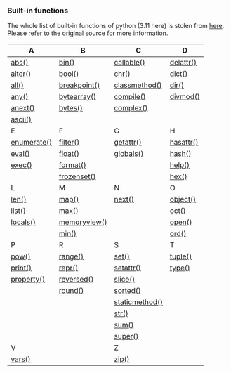 
### Built-in functions

The whole list of built-in functions of python (3.11 here) is stolen from [here](https://docs.python.org/3/library/functions.html). 
Please refer to the original source for more information.


| A                                      | B                                            | C                                            | D                                           |
|----------------------------------------|----------------------------------------------|----------------------------------------------|---------------------------------------------|
| [abs()](https://docs.python.org/3/library/functions.html#abs)           | [bin()](https://docs.python.org/3/library/functions.html#bin)           | [callable()](https://docs.python.org/3/library/functions.html#callable)       | [delattr()](https://docs.python.org/3/library/functions.html#delattr)     |
| [aiter()](https://docs.python.org/3/library/functions.html#aiter)       | [bool()](https://docs.python.org/3/library/functions.html#bool)         | [chr()](https://docs.python.org/3/library/functions.html#chr)           | [dict()](https://docs.python.org/3/library/functions.html#dict)         |
| [all()](https://docs.python.org/3/library/functions.html#all)           | [breakpoint()](https://docs.python.org/3/library/functions.html#breakpoint) | [classmethod()](https://docs.python.org/3/library/functions.html#classmethod)   | [dir()](https://docs.python.org/3/library/functions.html#dir)          |
| [any()](https://docs.python.org/3/library/functions.html#any)           | [bytearray()](https://docs.python.org/3/library/functions.html#bytearray)   | [compile()](https://docs.python.org/3/library/functions.html#compile)       | [divmod()](https://docs.python.org/3/library/functions.html#divmod)      |
| [anext()](https://docs.python.org/3/library/functions.html#anext)       | [bytes()](https://docs.python.org/3/library/functions.html#bytes)         | [complex()](https://docs.python.org/3/library/functions.html#complex)       |                                             |
| [ascii()](https://docs.python.org/3/library/functions.html#ascii)       |                                              |                                              |                                             |
| E                                      | F                                            | G                                            | H                                           |
| [enumerate()](https://docs.python.org/3/library/functions.html#enumerate) | [filter()](https://docs.python.org/3/library/functions.html#filter)       | [getattr()](https://docs.python.org/3/library/functions.html#getattr)       | [hasattr()](https://docs.python.org/3/library/functions.html#hasattr)     |
| [eval()](https://docs.python.org/3/library/functions.html#eval)         | [float()](https://docs.python.org/3/library/functions.html#float)         | [globals()](https://docs.python.org/3/library/functions.html#globals)       | [hash()](https://docs.python.org/3/library/functions.html#hash)         |
| [exec()](https://docs.python.org/3/library/functions.html#exec)         | [format()](https://docs.python.org/3/library/functions.html#format)       |                                              | [help()](https://docs.python.org/3/library/functions.html#help)         |
|                                        | [frozenset()](https://docs.python.org/3/library/functions.html#frozenset)   |                                              | [hex()](https://docs.python.org/3/library/functions.html#hex)          |
| L                                               | M                                                      | N                                                    | O                                                      |
| [len()](https://docs.python.org/3/library/functions.html#len) | [map()](https://docs.python.org/3/library/functions.html#map) | [next()](https://docs.python.org/3/library/functions.html#next) | [object()](https://docs.python.org/3/library/functions.html#object) |
| [list()](https://docs.python.org/3/library/functions.html#list) | [max()](https://docs.python.org/3/library/functions.html#max) |                                                  | [oct()](https://docs.python.org/3/library/functions.html#oct)     |
| [locals()](https://docs.python.org/3/library/functions.html#locals) | [memoryview()](https://docs.python.org/3/library/functions.html#memoryview) |                                                  | [open()](https://docs.python.org/3/library/functions.html#open)   |
|                                                 | [min()](https://docs.python.org/3/library/functions.html#min) |                                                  | [ord()](https://docs.python.org/3/library/functions.html#ord)     |
| P                                               | R                                                      | S                                                    | T                                                      |
| [pow()](https://docs.python.org/3/library/functions.html#pow) | [range()](https://docs.python.org/3/library/functions.html#range) | [set()](https://docs.python.org/3/library/functions.html#set) | [tuple()](https://docs.python.org/3/library/functions.html#tuple) |
| [print()](https://docs.python.org/3/library/functions.html#print) | [repr()](https://docs.python.org/3/library/functions.html#repr) | [setattr()](https://docs.python.org/3/library/functions.html#setattr) | [type()](https://docs.python.org/3/library/functions.html#type)   |
| [property()](https://docs.python.org/3/library/functions.html#property) | [reversed()](https://docs.python.org/3/library/functions.html#reversed) | [slice()](https://docs.python.org/3/library/functions.html#slice) |                                                    |
|                                                 | [round()](https://docs.python.org/3/library/functions.html#round) | [sorted()](https://docs.python.org/3/library/functions.html#sorted) |                                                    |
|                                                 |                                                        | [staticmethod()](https://docs.python.org/3/library/functions.html#staticmethod) |                                                    |
|                                                 |                                                        | [str()](https://docs.python.org/3/library/functions.html#str)     |                                                    |
|                                                 |                                                        | [sum()](https://docs.python.org/3/library/functions.html#sum)     |                                                    |
|                                                 |                                                        | [super()](https://docs.python.org/3/library/functions.html#super) |                                                    |
| V                                               |                                                        | Z                                                    |                                                        |
| [vars()](https://docs.python.org/3/library/functions.html#vars) |                                                        | [zip()](https://docs.python.org/3/library/functions.html#zip)     |                                                        |

